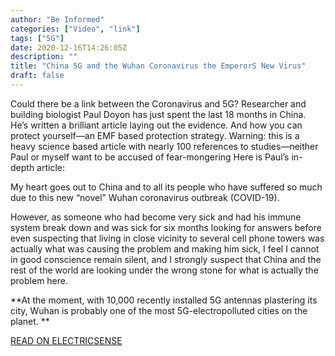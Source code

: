 ```yaml
---
author: "Be Informed"
categories: ["Video", "link"]
tags: ["5G"]
date: 2020-12-16T14:26:05Z
description: ""
title: "China 5G and the Wuhan Coronavirus the EmperorS New Virus"
draft: false
---
```


Could there be a link between the Coronavirus and 5G? Researcher and  building biologist Paul Doyon has just spent the last 18 months in  China. He’s written a brilliant article laying out the evidence. And how you can protect yourself—an EMF based protection strategy. Warning:  this is a heavy science based article with nearly 100 references to  studies—neither Paul or myself want to be accused of fear-mongering Here is Paul’s in-depth article:  

My heart goes out to China and to all its people who have suffered so much due to this new “novel” Wuhan coronavirus outbreak (COVID-19).  

However, as someone who had become very sick and had his immune  system break down and was sick for six months looking for answers before even suspecting that living in close vicinity to several cell phone  towers was actually what was causing the problem and making him sick, I  feel I cannot in good conscience remain silent, and I strongly suspect  that China and the rest of the world are looking under the wrong stone  for what is actually the problem here.  

**At the moment, with 10,000 recently installed 5G antennas  plastering its city, Wuhan is probably one of the most  5G-electropolluted cities on the planet. ** 

[READ ON ELECTRICSENSE](https://www.electricsense.com/5g-coronavirus/)
